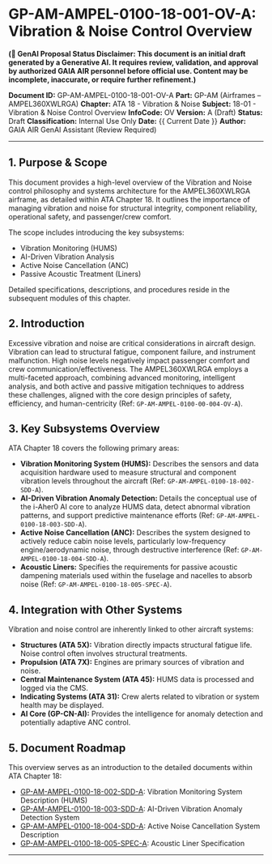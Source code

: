 # GP-AM-AMPEL-0100-18-001-OV-A: Vibration & Noise Control Overview

**(🚨 GenAI Proposal Status Disclaimer: This document is an initial draft generated by a Generative AI. It requires review, validation, and approval by authorized GAIA AIR personnel before official use. Content may be incomplete, inaccurate, or require further refinement.)**

**Document ID:** GP-AM-AMPEL-0100-18-001-OV-A
**Part:** GP-AM (Airframes – AMPEL360XWLRGA)
**Chapter:** ATA 18 - Vibration & Noise
**Subject:** 18-01 - Vibration & Noise Control Overview
**InfoCode:** OV
**Version:** A (Draft)
**Status:** Draft
**Classification:** Internal Use Only
**Date:** {{ Current Date }}
**Author:** GAIA AIR GenAI Assistant (Review Required)

---

## 1. Purpose & Scope

This document provides a high-level overview of the Vibration and Noise control philosophy and systems architecture for the AMPEL360XWLRGA airframe, as detailed within ATA Chapter 18. It outlines the importance of managing vibration and noise for structural integrity, component reliability, operational safety, and passenger/crew comfort.

The scope includes introducing the key subsystems:
*   Vibration Monitoring (HUMS)
*   AI-Driven Vibration Analysis
*   Active Noise Cancellation (ANC)
*   Passive Acoustic Treatment (Liners)

Detailed specifications, descriptions, and procedures reside in the subsequent modules of this chapter.

## 2. Introduction

Excessive vibration and noise are critical considerations in aircraft design. Vibration can lead to structural fatigue, component failure, and instrument malfunction. High noise levels negatively impact passenger comfort and crew communication/effectiveness. The AMPEL360XWLRGA employs a multi-faceted approach, combining advanced monitoring, intelligent analysis, and both active and passive mitigation techniques to address these challenges, aligned with the core design principles of safety, efficiency, and human-centricity (Ref: `GP-AM-AMPEL-0100-00-004-OV-A`).

## 3. Key Subsystems Overview

ATA Chapter 18 covers the following primary areas:

*   **Vibration Monitoring System (HUMS):** Describes the sensors and data acquisition hardware used to measure structural and component vibration levels throughout the aircraft (Ref: `GP-AM-AMPEL-0100-18-002-SDD-A`).
*   **AI-Driven Vibration Anomaly Detection:** Details the conceptual use of the i-Aher0 AI core to analyze HUMS data, detect abnormal vibration patterns, and support predictive maintenance efforts (Ref: `GP-AM-AMPEL-0100-18-003-SDD-A`).
*   **Active Noise Cancellation (ANC):** Describes the system designed to actively reduce cabin noise levels, particularly low-frequency engine/aerodynamic noise, through destructive interference (Ref: `GP-AM-AMPEL-0100-18-004-SDD-A`).
*   **Acoustic Liners:** Specifies the requirements for passive acoustic dampening materials used within the fuselage and nacelles to absorb noise (Ref: `GP-AM-AMPEL-0100-18-005-SPEC-A`).

## 4. Integration with Other Systems

Vibration and noise control are inherently linked to other aircraft systems:
*   **Structures (ATA 5X):** Vibration directly impacts structural fatigue life. Noise control often involves structural treatments.
*   **Propulsion (ATA 7X):** Engines are primary sources of vibration and noise.
*   **Central Maintenance System (ATA 45):** HUMS data is processed and logged via the CMS.
*   **Indicating Systems (ATA 31):** Crew alerts related to vibration or system health may be displayed.
*   **AI Core (GP-CN-AI):** Provides the intelligence for anomaly detection and potentially adaptive ANC control.

## 5. Document Roadmap

This overview serves as an introduction to the detailed documents within ATA Chapter 18:
*   [GP-AM-AMPEL-0100-18-002-SDD-A](./GP-AM-AMPEL-0100-18-002-SDD-A.md): Vibration Monitoring System Description (HUMS)
*   [GP-AM-AMPEL-0100-18-003-SDD-A](./GP-AM-AMPEL-0100-18-003-SDD-A.md): AI-Driven Vibration Anomaly Detection System
*   [GP-AM-AMPEL-0100-18-004-SDD-A](./GP-AM-AMPEL-0100-18-004-SDD-A.md): Active Noise Cancellation System Description
*   [GP-AM-AMPEL-0100-18-005-SPEC-A](./GP-AM-AMPEL-0100-18-005-SPEC-A.md): Acoustic Liner Specification

---

